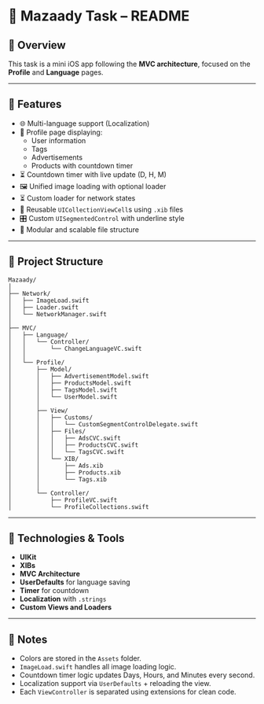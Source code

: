 
# 📱 Mazaady Task – README

## 🚀 Overview
This task is a mini iOS app following the **MVC architecture**, focused on the **Profile** and **Language** pages.

---

## 🧩 Features
- 🌐 Multi-language support (Localization)
- 🧍 Profile page displaying:
  - User information
  - Tags
  - Advertisements
  - Products with countdown timer
- ⏳ Countdown timer with live update (D, H, M)
- 🖼 Unified image loading with optional loader
- ⏳ Custom loader for network states
- 🧩 Reusable `UICollectionViewCell`s using `.xib` files
- 🎛 Custom `UISegmentedControl` with underline style
- 📲 Modular and scalable file structure

---

## 📁 Project Structure

```
Mazaady/
│
├── Network/
│   ├── ImageLoad.swift
│   ├── Loader.swift
│   └── NetworkManager.swift
│
├── MVC/
│   ├── Language/
│   │   └── Controller/
│   │       └── ChangeLanguageVC.swift
│   │
│   └── Profile/
│       ├── Model/
│       │   ├── AdvertisementModel.swift
│       │   ├── ProductsModel.swift
│       │   ├── TagsModel.swift
│       │   └── UserModel.swift
│       │
│       ├── View/
│       │   ├── Customs/
│       │   │   └── CustomSegmentControlDelegate.swift
│       │   ├── Files/
│       │   │   ├── AdsCVC.swift
│       │   │   ├── ProductsCVC.swift
│       │   │   └── TagsCVC.swift
│       │   └── XIB/
│       │       ├── Ads.xib
│       │       ├── Products.xib
│       │       └── Tags.xib
│       │
│       └── Controller/
│           ├── ProfileVC.swift
│           └── ProfileCollections.swift
```

---

## 🧠 Technologies & Tools

- **UIKit**
- **XIBs**
- **MVC Architecture**
- **UserDefaults** for language saving
- **Timer** for countdown
- **Localization** with `.strings`
- **Custom Views and Loaders**

---

## 📝 Notes

- Colors are stored in the `Assets` folder.
- `ImageLoad.swift` handles all image loading logic.
- Countdown timer logic updates Days, Hours, and Minutes every second.
- Localization support via `UserDefaults` + reloading the view.
- Each `ViewController` is separated using extensions for clean code.
